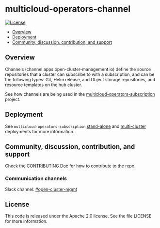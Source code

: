 # multicloud-operators-channel

[![License](https://img.shields.io/:license-apache-blue.svg)](http://www.apache.org/licenses/LICENSE-2.0.html)

- [Overview](#overview)
- [Deployment](#deployment)
- [Community, discussion, contribution, and support](#community,-discussion,-contribution,-and-support)

## Overview

Channels (channel.apps.open-cluster-management.io) define the source repositories that a cluster can subscribe to with a subscription, and can be the following types: Git, Helm release, and Object storage repositories, and resource templates on the hub cluster.

See how channels are being used in the [multicloud-operators-subscription](https://github.com/open-cluster-management-io/multicloud-operators-subscription) project.

## Deployment

See `multicloud-operators-subscription` [stand-alone](https://github.com/open-cluster-management-io/multicloud-operators-subscription#stand-alone-deployment) and [multi-cluster](https://github.com/open-cluster-management-io/multicloud-operators-subscription#multi-cluster-deployment) deployments for more information. 

## Community, discussion, contribution, and support

Check the [CONTRIBUTING Doc](CONTRIBUTING.md) for how to contribute to the repo.

### Communication channels

Slack channel: [#open-cluster-mgmt](http://slack.k8s.io/#open-cluster-mgmt)

## License 

This code is released under the Apache 2.0 license. See the file LICENSE for more information.
